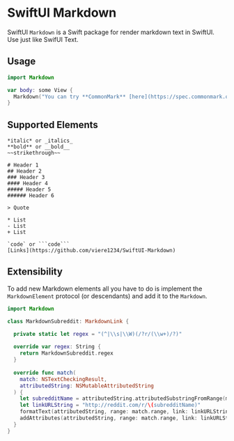 # SwiftUI Markdown

SwiftUI `Markdown` is a Swift package for render markdown text in SwiftUI. Use just like SwifUI Text.

## Usage

```swift
import Markdown

var body: some View {
  Markdown("You can try **CommonMark** [here](https://spec.commonmark.org/dingus/).")
}
```

## Supported Elements

```
*italic* or _italics_
**bold** or __bold__
~~strikethrough~~

# Header 1
## Header 2
### Header 3
#### Header 4
##### Header 5
###### Header 6

> Quote

* List
- List
+ List

`code` or ```code```
[Links](https://github.com/viere1234/SwiftUI-Markdown)
```

## Extensibility

To add new Markdown elements all you have to do is implement the `MarkdownElement` protocol (or descendants) and add it to the `Markdown`.

```swift
import Markdown

class MarkdownSubreddit: MarkdownLink {

  private static let regex = "(^|\\s|\\W)(/?r/(\\w+)/?)"
  
  override var regex: String {
    return MarkdownSubreddit.regex
  }
  
  override func match(
    match: NSTextCheckingResult,
    attributedString: NSMutableAttributedString
  ) {
    let subredditName = attributedString.attributedSubstringFromRange(match.rangeAtIndex(3)).string
    let linkURLString = "http://reddit.com/r/\(subredditName)"
    formatText(attributedString, range: match.range, link: linkURLString)
    addAttributes(attributedString, range: match.range, link: linkURLString)
  }
}
```

